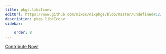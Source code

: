 ```yaml
---
title: pkgs.libcIconv
editUrl: https://www.github.com/nixos/nixpkgs/blob/master/undefined#L23291C15
description: pkgs.libcIconv
sidebar:

    order: 8
---
```


<a href="https://www.github.com/nixos/nixpkgs/blob/master/undefined#L23291C15">Contribute Now!</a>



